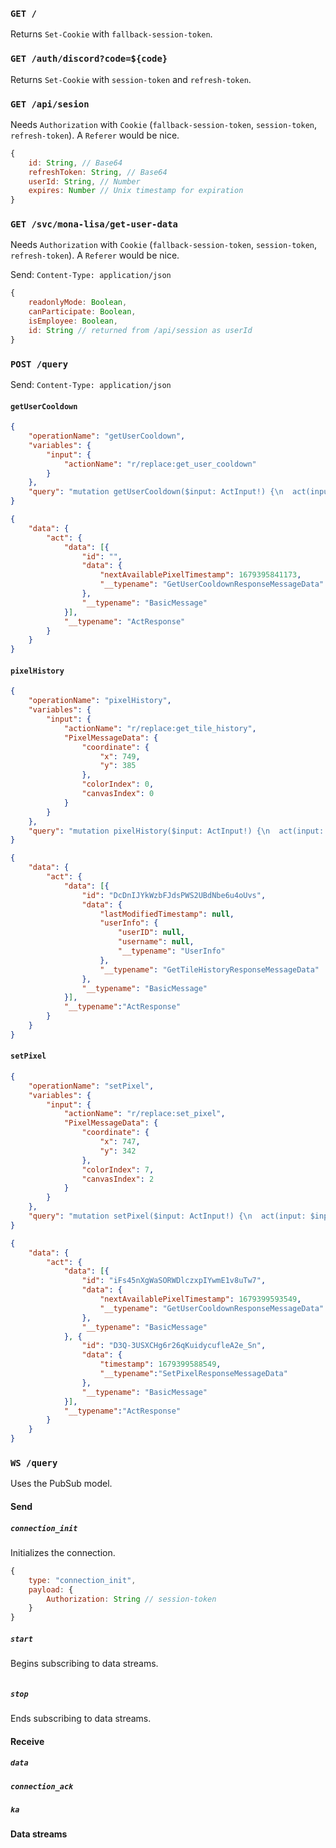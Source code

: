### `GET /`
Returns `Set-Cookie` with `fallback-session-token`.

### `GET /auth/discord?code=${code}`
Returns `Set-Cookie` with `session-token` and `refresh-token`.

### `GET /api/sesion`
Needs `Authorization` with `Cookie` (`fallback-session-token`, `session-token`, `refresh-token`). A `Referer` would be nice.

```js
{
	id: String, // Base64
	refreshToken: String, // Base64
	userId: String, // Number
	expires: Number // Unix timestamp for expiration
}
```

### `GET /svc/mona-lisa/get-user-data`
Needs `Authorization` with `Cookie` (`fallback-session-token`, `session-token`, `refresh-token`). A `Referer` would be nice.

Send: `Content-Type: application/json`

```js
{
	readonlyMode: Boolean,
	canParticipate: Boolean,
	isEmployee: Boolean,
	id: String // returned from /api/session as userId
}
```

### `POST /query`
Send: `Content-Type: application/json`

#### `getUserCooldown`
```json
{
	"operationName": "getUserCooldown",
	"variables": {
		"input": {
			"actionName": "r/replace:get_user_cooldown"
		}
	},
	"query": "mutation getUserCooldown($input: ActInput!) {\n  act(input: $input) {\n    data {\n      ... on BasicMessage {\n        id\n        data {\n          ... on GetUserCooldownResponseMessageData {\n            nextAvailablePixelTimestamp\n            __typename\n          }\n          __typename\n        }\n        __typename\n      }\n      __typename\n    }\n    __typename\n  }\n}\n"
}
```

```json
{
	"data": {
		"act": {
			"data": [{
				"id": "",
				"data": {
					"nextAvailablePixelTimestamp": 1679395841173,
					"__typename": "GetUserCooldownResponseMessageData"
				},
				"__typename": "BasicMessage"
			}],
			"__typename": "ActResponse"
		}
	}
}
```

#### `pixelHistory`
```json
{
	"operationName": "pixelHistory",
	"variables": {
		"input": {
			"actionName": "r/replace:get_tile_history",
			"PixelMessageData": {
				"coordinate": {
					"x": 749,
					"y": 385
				},
				"colorIndex": 0,
				"canvasIndex": 0
			}
		}
	},
	"query": "mutation pixelHistory($input: ActInput!) {\n  act(input: $input) {\n    data {\n      ... on BasicMessage {\n        id\n        data {\n          ... on GetTileHistoryResponseMessageData {\n            lastModifiedTimestamp\n            userInfo {\n              userID\n              username\n              __typename\n            }\n            __typename\n          }\n          __typename\n        }\n        __typename\n      }\n      __typename\n    }\n    __typename\n  }\n}\n"
}
```

```json
{
	"data": {
		"act": {
			"data": [{
				"id": "DcDnIJYkWzbFJdsPWS2UBdNbe6u4oUvs",
				"data": {
					"lastModifiedTimestamp": null,
					"userInfo": {
						"userID": null,
						"username": null,
						"__typename": "UserInfo"
					},
					"__typename": "GetTileHistoryResponseMessageData"
				},
				"__typename": "BasicMessage"
			}],
			"__typename":"ActResponse"
		}
	}
}
```
#### `setPixel`
```json
{
	"operationName": "setPixel",
	"variables": {
		"input": {
			"actionName": "r/replace:set_pixel",
			"PixelMessageData": {
				"coordinate": {
					"x": 747,
					"y": 342
				},
				"colorIndex": 7,
				"canvasIndex": 2
			}
		}
	},
	"query": "mutation setPixel($input: ActInput!) {\n  act(input: $input) {\n    data {\n      ... on BasicMessage {\n        id\n        data {\n          ... on GetUserCooldownResponseMessageData {\n            nextAvailablePixelTimestamp\n            __typename\n          }\n          ... on SetPixelResponseMessageData {\n            timestamp\n            __typename\n          }\n          __typename\n        }\n        __typename\n      }\n      __typename\n    }\n    __typename\n  }\n}\n"
}
```

```json
{
	"data": {
		"act": {
			"data": [{
				"id": "iFs45nXgWaSORWDlczxpIYwmE1v8uTw7",
				"data": {
					"nextAvailablePixelTimestamp": 1679399593549,
					"__typename": "GetUserCooldownResponseMessageData"
				},
				"__typename": "BasicMessage"
			}, {
				"id": "D3Q-3USXCHg6r26qKuidycufleA2e_Sn",
				"data": {
					"timestamp": 1679399588549,
					"__typename":"SetPixelResponseMessageData"
				},
				"__typename": "BasicMessage"
			}],
			"__typename":"ActResponse"
		}
	}
}
```

### `WS /query`
Uses the PubSub model.

#### Send
##### `connection_init`
Initializes the connection.

```js
{
	type: "connection_init",
	payload: {
		Authorization: String // session-token
	}
}
```

##### `start`
Begins subscribing to data streams.

```js

```

##### `stop`
Ends subscribing to data streams.

#### Receive
##### `data`
##### `connection_ack`
##### `ka`

#### Data streams
